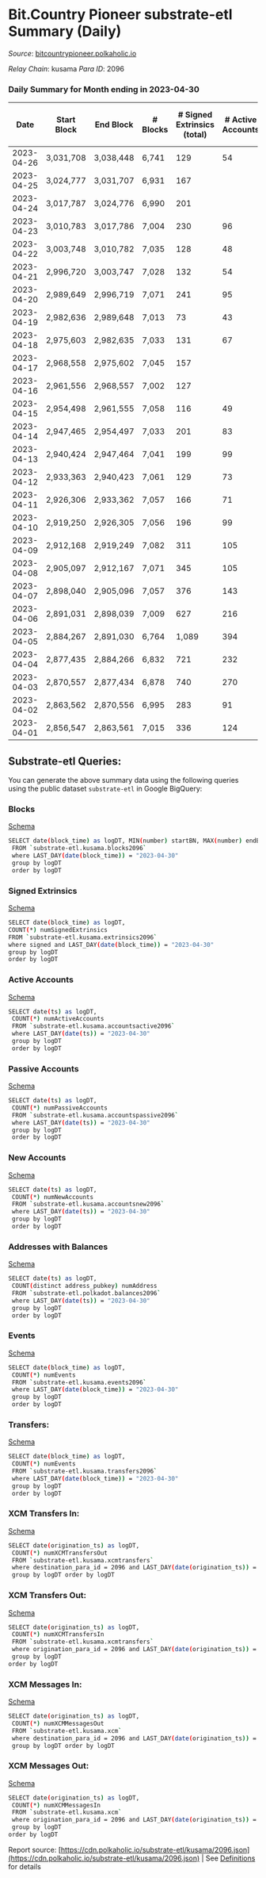 # Bit.Country Pioneer substrate-etl Summary (Daily)

_Source_: [bitcountrypioneer.polkaholic.io](https://bitcountrypioneer.polkaholic.io)

*Relay Chain*: kusama
*Para ID*: 2096



### Daily Summary for Month ending in 2023-04-30


| Date | Start Block | End Block | # Blocks  | # Signed Extrinsics (total) | # Active Accounts | # Passive | # New | # Addresses with Balances | # Events | # Transfers | # XCM Transfers In | # XCM Transfers Out | # XCM In | # XCM Out | Issues | 
| ---- | ----------- | --------- | --------  | --------------------------- | ----------------- | --------- | ----- | ------------------------- | -------- | ----------- | ------------------ | ------------------- | -------- | --------- | ------ |
| 2023-04-26 | 3,031,708 | 3,038,448 | 6,741  | 129 | 54 | 18 | 1 | 24,913 | 17,763 | 3,113 ($1,236.08) |   |   |  |  |  |
| 2023-04-25 | 3,024,777 | 3,031,707 | 6,931  | 167 |  |  | 3 | 24,912 | 19,214 | 3,846 ($2,735.53) |   |   |  |  |  |
| 2023-04-24 | 3,017,787 | 3,024,776 | 6,990  | 201 |  |  |  | 24,910 | 20,409 | 4,396 ($16,261.94) |   |   |  |  |  |
| 2023-04-23 | 3,010,783 | 3,017,786 | 7,004  | 230 | 96 | 14 | 4 | 24,912 | 21,733 | 4,417 ($6,592.61) |   |   |  |  |  |
| 2023-04-22 | 3,003,748 | 3,010,782 | 7,035  | 128 | 48 | 12 | 1 | 24,910 | 18,895 | 3,593 ($3,665.83) |   | 1 ($0.09) |  | 1 |  |
| 2023-04-21 | 2,996,720 | 3,003,747 | 7,028  | 132 | 54 | 18 | 1 | 24,909 | 18,961 | 3,712 ($1,004.99) |   |   |  |  |  |
| 2023-04-20 | 2,989,649 | 2,996,719 | 7,071  | 241 | 95 | 24 | 3 | 24,909 | 21,375 | 5,135 ($5,316.19) |   |   |  |  |  |
| 2023-04-19 | 2,982,636 | 2,989,648 | 7,013  | 73 | 43 | 12 | 2 | 24,907 | 17,440 | 2,672 ($630.36) |   |   |  |  |  |
| 2023-04-18 | 2,975,603 | 2,982,635 | 7,033  | 131 | 67 | 10 | 1 | 24,908 | 18,758 | 3,519 ($3,534.33) |   |   |  |  |  |
| 2023-04-17 | 2,968,558 | 2,975,602 | 7,045  | 157 |  |  | 3 | 24,909 | 19,689 | 4,149 ($35,051.42) | 1 ($0.02) |   | 1 |  |  |
| 2023-04-16 | 2,961,556 | 2,968,557 | 7,002  | 127 |  |  | 2 | 24,910 | 18,802 | 3,648 ($7,555.64) |   |   |  |  |  |
| 2023-04-15 | 2,954,498 | 2,961,555 | 7,058  | 116 | 49 | 13 | 6 | 24,912 | 19,002 | 3,652 ($1,058.67) |   |   |  |  |  |
| 2023-04-14 | 2,947,465 | 2,954,497 | 7,033  | 201 | 83 | 14 | 5 | 24,907 | 20,609 | 4,794 ($5,484.80) |   | 1 ($0.04) |  | 1 |  |
| 2023-04-13 | 2,940,424 | 2,947,464 | 7,041  | 199 | 99 | 32 | 23 | 24,904 | 20,423 | 4,511 ($10,433.12) |   |   |  |  |  |
| 2023-04-12 | 2,933,363 | 2,940,423 | 7,061  | 129 | 73 | 15 | 4 | 24,892 | 19,244 | 3,879 ($10,006.24) |   | 1 ($0.09) |  | 1 |  |
| 2023-04-11 | 2,926,306 | 2,933,362 | 7,057  | 166 | 71 |  | 4 | 24,892 | 19,944 | 4,267 ($4,873.18) |   |   |  |  |  |
| 2023-04-10 | 2,919,250 | 2,926,305 | 7,056  | 196 | 99 | 18 | 1 | 24,890 | 20,594 | 4,666 ($2,796.50) | 1 ($0.43) | 2 ($0.19) | 1 | 2 |  |
| 2023-04-09 | 2,912,168 | 2,919,249 | 7,082  | 311 | 105 | 13 | 1 | 24,893 | 22,884 | 5,760 ($16,674.60) |   |   |  |  |  |
| 2023-04-08 | 2,905,097 | 2,912,167 | 7,071  | 345 | 105 | 33 | 21 | 24,896 | 23,896 | 5,966 ($2,791.95) |   |   |  |  |  |
| 2023-04-07 | 2,898,040 | 2,905,096 | 7,057  | 376 | 143 | 32 | 21 | 24,876 | 24,156 | 6,334 ($4,839.12) |   |   |  |  |  |
| 2023-04-06 | 2,891,031 | 2,898,039 | 7,009  | 627 | 216 | 30 | 23 | 24,857 | 26,522 | 6,752 ($16,430.55) |   |   |  |  |  |
| 2023-04-05 | 2,884,267 | 2,891,030 | 6,764  | 1,089 | 394 | 30 | 2 | 24,837 | 30,304 | 7,050 ($45,544.00) |   |   |  |  |  |
| 2023-04-04 | 2,877,435 | 2,884,266 | 6,832  | 721 | 232 | 35 | 3 | 24,841 | 26,914 | 6,873 ($39,660.39) |   |   |  |  |  |
| 2023-04-03 | 2,870,557 | 2,877,434 | 6,878  | 740 | 270 | 56 | 26 | 24,840 | 28,822 | 7,215 ($124,947.55) | 1 ($0.00192) | 1 ($0.008) | 1 | 1 |  |
| 2023-04-02 | 2,863,562 | 2,870,556 | 6,995  | 283 | 91 | 15 | 4 | 24,819 | 23,252 | 5,873 ($4,753.29) |   |   |  |  |  |
| 2023-04-01 | 2,856,547 | 2,863,561 | 7,015  | 336 | 124 | 29 | 5 | 24,815 | 23,612 | 6,457 ($220,587.01) |   |   |  |  |  |

## Substrate-etl Queries:
You can generate the above summary data using the following queries using the public dataset `substrate-etl` in Google BigQuery:


### Blocks 

[Schema](https://github.com/colorfulnotion/substrate-etl/blob/main/schema/blocks.json)

```bash
SELECT date(block_time) as logDT, MIN(number) startBN, MAX(number) endBN, COUNT(*) numBlocks 
 FROM `substrate-etl.kusama.blocks2096`  
 where LAST_DAY(date(block_time)) = "2023-04-30" 
 group by logDT 
 order by logDT
```

### Signed Extrinsics 

[Schema](https://github.com/colorfulnotion/substrate-etl/blob/main/schema/extrinsics.json)

```bash
SELECT date(block_time) as logDT, 
COUNT(*) numSignedExtrinsics 
FROM `substrate-etl.kusama.extrinsics2096`  
where signed and LAST_DAY(date(block_time)) = "2023-04-30" 
group by logDT 
order by logDT
```

### Active Accounts 

[Schema](https://github.com/colorfulnotion/substrate-etl/blob/main/schema/accountsactive.json)

```bash
SELECT date(ts) as logDT, 
 COUNT(*) numActiveAccounts 
 FROM `substrate-etl.kusama.accountsactive2096` 
 where LAST_DAY(date(ts)) = "2023-04-30" 
 group by logDT 
 order by logDT
```

### Passive Accounts 

[Schema](https://github.com/colorfulnotion/substrate-etl/blob/main/schema/accountspassive.json)

```bash
SELECT date(ts) as logDT, 
 COUNT(*) numPassiveAccounts 
 FROM `substrate-etl.kusama.accountspassive2096` 
 where LAST_DAY(date(ts)) = "2023-04-30" 
 group by logDT 
 order by logDT
```

### New Accounts 

[Schema](https://github.com/colorfulnotion/substrate-etl/blob/main/schema/accountsnew.json)

```bash
SELECT date(ts) as logDT, 
 COUNT(*) numNewAccounts 
 FROM `substrate-etl.kusama.accountsnew2096` 
 where LAST_DAY(date(ts)) = "2023-04-30" 
 group by logDT
 order by logDT
```

### Addresses with Balances 

[Schema](https://github.com/colorfulnotion/substrate-etl/blob/main/schema/balances.json)

```bash
SELECT date(ts) as logDT,
 COUNT(distinct address_pubkey) numAddress 
 FROM `substrate-etl.polkadot.balances2096` 
 where LAST_DAY(date(ts)) = "2023-04-30" 
 group by logDT 
 order by logDT
```

### Events 

[Schema](https://github.com/colorfulnotion/substrate-etl/blob/main/schema/events.json)

```bash
SELECT date(block_time) as logDT, 
 COUNT(*) numEvents 
 FROM `substrate-etl.kusama.events2096` 
 where LAST_DAY(date(block_time)) = "2023-04-30" 
 group by logDT 
 order by logDT
```

### Transfers:

[Schema](https://github.com/colorfulnotion/substrate-etl/blob/main/schema/transfers.json)

```bash
SELECT date(block_time) as logDT, 
 COUNT(*) numEvents 
 FROM `substrate-etl.kusama.transfers2096` 
 where LAST_DAY(date(block_time)) = "2023-04-30" 
 group by logDT 
 order by logDT
```

### XCM Transfers In: 

[Schema](https://github.com/colorfulnotion/substrate-etl/blob/main/schema/xcmtransfers.json)

```bash
SELECT date(origination_ts) as logDT, 
 COUNT(*) numXCMTransfersOut 
 FROM `substrate-etl.kusama.xcmtransfers` 
 where destination_para_id = 2096 and LAST_DAY(date(origination_ts)) = "2023-04-30" 
 group by logDT order by logDT
```

### XCM Transfers Out: 

[Schema](https://github.com/colorfulnotion/substrate-etl/blob/main/schema/xcmtransfers.json)

```bash
SELECT date(origination_ts) as logDT, 
 COUNT(*) numXCMTransfersIn 
 FROM `substrate-etl.kusama.xcmtransfers` 
 where origination_para_id = 2096 and LAST_DAY(date(origination_ts)) = "2023-04-30" 
 group by logDT 
order by logDT
```

### XCM Messages In: 

[Schema](https://github.com/colorfulnotion/substrate-etl/blob/main/schema/xcm.json)

```bash
SELECT date(origination_ts) as logDT, 
 COUNT(*) numXCMMessagesOut 
 FROM `substrate-etl.kusama.xcm` 
 where destination_para_id = 2096 and LAST_DAY(date(origination_ts)) = "2023-04-30" 
 group by logDT order by logDT
```

### XCM Messages Out: 

[Schema](https://github.com/colorfulnotion/substrate-etl/blob/main/schema/xcm.json)

```bash
SELECT date(origination_ts) as logDT, 
 COUNT(*) numXCMMessagesIn 
 FROM `substrate-etl.kusama.xcm` 
 where origination_para_id = 2096 and LAST_DAY(date(origination_ts)) = "2023-04-30" 
 group by logDT 
order by logDT
```


Report source: [https://cdn.polkaholic.io/substrate-etl/kusama/2096.json](https://cdn.polkaholic.io/substrate-etl/kusama/2096.json) | See [Definitions](/DEFINITIONS.md) for details

